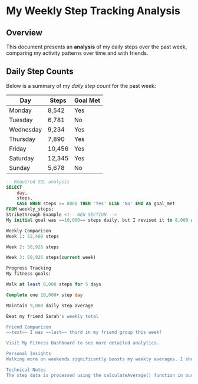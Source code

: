 # My Weekly Step Tracking Analysis

## Overview
This document presents an **analysis** of my daily steps over the past week, comparing my activity patterns over time and with friends.

## Daily Step Counts

Below is a summary of my *daily step count* for the past week:

| Day       | Steps  | Goal Met |
|-----------|--------|----------|
| Monday    | 8,542  | Yes      |
| Tuesday   | 6,781  | No       |
| Wednesday | 9,234  | Yes      |
| Thursday  | 7,890  | Yes      |
| Friday    | 10,456 | Yes      |
| Saturday  | 12,345 | Yes      |
| Sunday    | 5,678  | No       |

```sql
-- Required SQL analysis
SELECT 
    day,
    steps,
    CASE WHEN steps >= 8000 THEN 'Yes' ELSE 'No' END AS goal_met
FROM weekly_steps;
Strikethrough Example <!-- NEW SECTION -->
My initial goal was ~~10,000~~ steps daily, but I revised it to 8,000 after realizing this was too ambitious.

Weekly Comparison
Week 1: 52,468 steps

Week 2: 58,926 steps

Week 3: 60,926 steps(current week)

Progress Tracking
My fitness goals:

Walk at least 8,000 steps for 5 days

Complete one 10,000+ step day

Maintain 9,000 daily step average

Beat my friend Sarah's weekly total

Friend Comparison
~~text~~ I was ~~last~~ third in my friend group this week!

Visit My Fitness Dashboard to see more detailed analytics.

Personal Insights
Walking more on weekends significantly boosts my weekly averages. I should focus on maintaining consistency throughout the week rather than relying on weekend activity spikes.

Technical Notes
The step data is processed using the calculateAverage() function in our analytics system.

